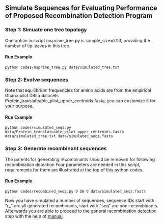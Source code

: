 Simulate Sequences for Evaluating Performance of Proposed Recombination Detection Program
-----------------------

### Step 1: Simuate one tree topology
One option in script msprime_tree.py is sample_size=200, providing the number of tip leaves in this tree.

#### Run Example 

```
python codes/msprime_tree.py data/simulated_tree.txt
```



### Step 2: Evolve sequences

Note that equilibrium frequencies for amino acids are from the empirical Ghana pilot DBLa datasets Protein_translateable_pilot_upper_centroids.fasta, you can customize it for your purpose.

#### Run Example 

```
python codes/simulated_seqs.py data/Protein_translateable_pilot_upper_centroids.fasta data/simulated_tree.txt data/simulated_seqs.fasta
```


### Step 3: Generate recombinant sequences
The parents for generating recombinants should be removed for following recombination detection
Four parameters are needed in this script, requirements for them are illustrated at the top of this python codes.
#### Run Example 

```
python codes/recombined_seqs.py 0 50 0 data/simulated_seqs.fasta
```

Now you have simulated a number of sequences, sequence IDs start with "r_" are all generated recombinants, start with "seq" are non-recombinants. Afterwards you are able to proceed to the general recombination detection step with the help of [manual](https://github.com/qianfeng2/detREC_program).
